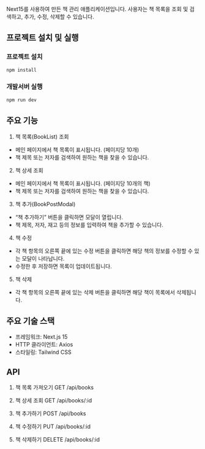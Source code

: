 Next15를 사용하여 만든 책 관리 애플리케이션입니다. 사용자는 책 목록을 조회 및 검색하고, 추가, 수정, 삭제할 수 있습니다.

## 프로젝트 설치 및 실행

### 프로젝트 설치

```bash
npm install
```

### 개발서버 실행

```bash
npm run dev
```

## 주요 기능

1. 책 목록(BookList) 조회
  - 메인 페이지에서 책 목록이 표시됩니다. (페이지당 10개)
  - 책 제목 또는 저자를 검색하여 원하는 책을 찾을 수 있습니다.

2. 책 상세 조회
  - 메인 페이지에서 책 목록이 표시됩니다. (페이지당 10개의 책)
  - 책 제목 또는 저자를 검색하여 원하는 책을 찾을 수 있습니다.

3. 책 추가(BookPostModal)
  - “책 추가하기” 버튼을 클릭하면 모달이 열립니다.
  - 책 제목, 저자, 재고 등의 정보를 입력하여 책을 추가할 수 있습니다.

4. 책 수정
  - 각 책 항목의 오른쪽 끝에 있는 수정 버튼을 클릭하면 해당 책의 정보를 수정할 수 있는 모달이 나타납니다.
  - 수정한 후 저장하면 목록이 업데이트됩니다.

5. 책 삭제
  - 각 책 항목의 오른쪽 끝에 있는 삭제 버튼을 클릭하면 해당 책이 목록에서 삭제됩니다.

## 주요 기술 스택
- 프레임워크: Next.js 15
- HTTP 클라이언트: Axios
- 스타일링: Tailwind CSS


## API

1. 책 목록 가져오기 GET /api/books

2. 책 상세 조회 GET /api/books/:id

3. 책 추가하기 POST /api/books

4. 책 수정하기 PUT /api/books/:id

5. 책 삭제하기 DELETE /api/books/:id
